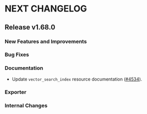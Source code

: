 # NEXT CHANGELOG

## Release v1.68.0

### New Features and Improvements

### Bug Fixes

### Documentation

* Update `vector_search_index` resource documentation ([#4534](https://github.com/databricks/terraform-provider-databricks/pull/4534)).

### Exporter

### Internal Changes
